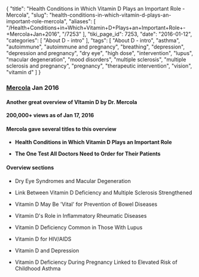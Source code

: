 {
    "title": "Health Conditions in Which Vitamin D Plays an Important Role - Mercola",
    "slug": "health-conditions-in-which-vitamin-d-plays-an-important-role-mercola",
    "aliases": [
        "/Health+Conditions+in+Which+Vitamin+D+Plays+an+Important+Role+-+Mercola+Jan+2016",
        "/7253"
    ],
    "tiki_page_id": 7253,
    "date": "2016-01-12",
    "categories": [
        "About D - intro"
    ],
    "tags": [
        "About D - intro",
        "asthma",
        "autoimmune",
        "autoimmune and pregnancy",
        "breathing",
        "depression",
        "depression and pregnancy",
        "dry eye",
        "high dose",
        "intervention",
        "lupus",
        "macular degeneration",
        "mood disorders",
        "multiple sclerosis",
        "multiple sclerosis and pregnancy",
        "pregnancy",
        "therapeutic intervention",
        "vision",
        "vitamin d"
    ]
}


### [Mercola](http://articles.mercola.com/sites/articles/archive/2016/01/06/vitamin-d-role-in-health-conditions.aspx?e_cid=20160106Z1_DNL_art_1&utm_source=dnl&utm_medium=email&utm_content=art1&utm_campaign=20160106Z1&et_cid=DM94302&et_rid=1300612093) Jan 2016

#### Another great overview of VItamin D by Dr. Mercola

 **200,000+ views as of Jan 17, 2016** 

#### Mercola gave several titles to this overview

*  **Health Conditions in Which Vitamin D Plays an Important Role** 

*  **The One Test All Doctors Need to Order for Their Patients** 

#### Overview sections

* Dry Eye Syndromes and Macular Degeneration

* Link Between Vitamin D Deficiency and Multiple Sclerosis Strengthened

* Vitamin D May Be 'Vital' for Prevention of Bowel Diseases

* Vitamin D's Role in Inflammatory Rheumatic Diseases

* Vitamin D Deficiency Common in Those With Lupus

* Vitamin D for HIV/AIDS

* Vitamin D and Depression

* Vitamin D Deficiency During Pregnancy Linked to Elevated Risk of Childhood Asthma
